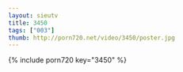 ```yaml
--- 
layout: sieutv
title: 3450
tags: ["003"]
thumb: http://porn720.net/video/3450/poster.jpg
---
```

{% include porn720 key="3450" %} 
